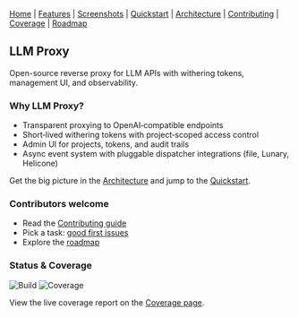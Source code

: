 <!-- Simple cross-page nav -->
[Home](./index.md) | [Features](./features.md) | [Screenshots](./screenshots.md) | [Quickstart](./quickstart.md) | [Architecture](./architecture.md) | [Contributing](./contributing.md) | [Coverage](./coverage/) | [Roadmap](../PLAN.md)

## LLM Proxy

Open-source reverse proxy for LLM APIs with withering tokens, management UI, and observability.

### Why LLM Proxy?

- Transparent proxying to OpenAI‑compatible endpoints
- Short‑lived withering tokens with project‑scoped access control
- Admin UI for projects, tokens, and audit trails
- Async event system with pluggable dispatcher integrations (file, Lunary, Helicone)

Get the big picture in the [Architecture](./architecture.md) and jump to the [Quickstart](./quickstart.md).

### Contributors welcome

- Read the [Contributing guide](./contributing.md)
- Pick a task: [good first issues](https://github.com/sofatutor/llm-proxy/issues?q=is%3Aissue+is%3Aopen+label%3A%22good+first+issue%22)
- Explore the [roadmap](../PLAN.md)

### Status & Coverage

<!-- Replace with real badges after CI wiring -->
![Build](https://img.shields.io/badge/build-pending-lightgrey)
![Coverage](https://img.shields.io/badge/coverage-TBD-lightgrey)

View the live coverage report on the [Coverage page](./coverage/).


